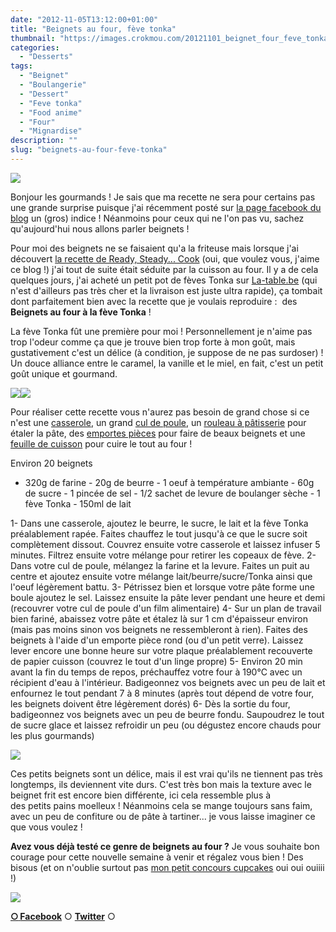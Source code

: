 ```yaml
---
date: "2012-11-05T13:12:00+01:00"
title: "Beignets au four, fève tonka"
thumbnail: "https://images.crokmou.com/20121101_beignet_four_feve_tonka_0027.jpg"
categories:
  - "Desserts"
tags:
  - "Beignet"
  - "Boulangerie"
  - "Dessert"
  - "Feve tonka"
  - "Food anime"
  - "Four"
  - "Mignardise"
description: ""
slug: "beignets-au-four-feve-tonka"
---
```


[![](http://2.bp.blogspot.com/-5YQU80jcz8Q/UJKOjptQ6MI/AAAAAAAAFEM/eGgffaftrnc/s640/20121101_beignet_four_feve_tonka_crokmou_3379.gif)](http://2.bp.blogspot.com/-5YQU80jcz8Q/UJKOjptQ6MI/AAAAAAAAFEM/eGgffaftrnc/s1600/20121101_beignet_four_feve_tonka_crokmou_3379.gif)

Bonjour les gourmands ! Je sais que ma recette ne sera pour certains pas une grande surprise puisque j'ai récemment posté sur [la page facebook du blog](https://www.facebook.com/pages/CroKMou/148093255259077) un (gros) indice ! Néanmoins pour ceux qui ne l'on pas vu, sachez qu'aujourd'hui nous allons parler beignets !

Pour moi des beignets ne se faisaient qu'a la friteuse mais lorsque j'ai découvert [la recette de Ready, Steady... Cook](http://miomiom.eklablog.com/beignets-au-four-a-la-feve-tonka-a45507836) (oui, que voulez vous, j'aime ce blog !) j'ai tout de suite était séduite par la cuisson au four. Il y a de cela quelques jours, j'ai acheté un petit pot de fèves Tonka sur [La-table.be](http://www.la-table.be/boutique/) (qui n'est d'ailleurs pas très cher et la livraison est juste ultra rapide), ça tombait dont parfaitement bien avec la recette que je voulais reproduire :  des **Beignets au four à la fève Tonka** !

La fève Tonka fût une première pour moi ! Personnellement je n'aime pas trop l'odeur comme ça que je trouve bien trop forte à mon goût, mais gustativement c'est un délice (à condition, je suppose de ne pas surdoser) ! Un douce alliance entre le caramel, la vanille et le miel, en fait, c'est un petit goût unique et gourmand.

[![](http://2.bp.blogspot.com/-Ta5bgymGP30/UJKqBW48P1I/AAAAAAAAFEk/q62mNM-s4vI/s400/20121101_beignet_four_feve_tonka_0030.jpg)](http://2.bp.blogspot.com/-Ta5bgymGP30/UJKqBW48P1I/AAAAAAAAFEk/q62mNM-s4vI/s1600/20121101_beignet_four_feve_tonka_0030.jpg)[![](http://3.bp.blogspot.com/-q3l4RYZWcDM/UJKqCB5tf-I/AAAAAAAAFE8/pp22mMnAkc8/s400/20121101_beignet_four_feve_tonka_0035.jpg)](http://3.bp.blogspot.com/-q3l4RYZWcDM/UJKqCB5tf-I/AAAAAAAAFE8/pp22mMnAkc8/s1600/20121101_beignet_four_feve_tonka_0035.jpg)

Pour réaliser cette recette vous n'aurez pas besoin de grand chose si ce n'est une [casserole](http://www.rueducommerce.fr/index/casserole%20fonte), un grand [cul de poule](http://www.rueducommerce.fr/m/pl/malid:48515370), un [rouleau à pâtisserie](http://www.rueducommerce.fr/index/rouleau%20patisserie) pour étaler la pâte, des [emportes pièces](http://www.rueducommerce.fr/m/pl/malid:43774610) pour faire de beaux beignets et une [feuille de cuisson](http://www.rueducommerce.fr/index/feuille%20de%20cuisson) pour cuire le tout au four !

<a name="more"></a>

Environ 20 beignets

- 320g de farine - 20g de beurre - 1 oeuf à température ambiante - 60g de sucre - 1 pincée de sel - 1/2 sachet de levure de boulanger sèche - 1 fève Tonka - 150ml de lait

1- Dans une casserole, ajoutez le beurre, le sucre, le lait et la fève Tonka préalablement rapée. Faites chauffez le tout jusqu'à ce que le sucre soit complètement dissout. Couvrez ensuite votre casserole et laissez infuser 5 minutes. Filtrez ensuite votre mélange pour retirer les copeaux de fève. 2- Dans votre cul de poule, mélangez la farine et la levure. Faites un puit au centre et ajoutez ensuite votre mélange lait/beurre/sucre/Tonka ainsi que l'oeuf légèrement battu. 3- Pétrissez bien et lorsque votre pâte forme une boule ajoutez le sel. Laissez ensuite la pâte lever pendant une heure et demi (recouvrer votre cul de poule d'un film alimentaire) 4- Sur un plan de travail bien fariné, abaissez votre pâte et étalez là sur 1 cm d'épaisseur environ (mais pas moins sinon vos beignets ne ressembleront à rien). Faites des beignets à l'aide d'un emporte pièce rond (ou d'un petit verre). Laissez lever encore une bonne heure sur votre plaque préalablement recouverte de papier cuisson (couvrez le tout d'un linge propre) 5- Environ 20 min avant la fin du temps de repos, préchauffez votre four à 190°C avec un récipient d'eau à l'intérieur. Badigeonnez vos beignets avec un peu de lait et enfournez le tout pendant 7 à 8 minutes (après tout dépend de votre four, les beignets doivent être légèrement dorés) 6- Dès la sortie du four, badigeonnez vos beignets avec un peu de beurre fondu. Saupoudrez le tout de sucre glace et laissez refroidir un peu (ou dégustez encore chauds pour les plus gourmands)

[![](http://2.bp.blogspot.com/-5YQU80jcz8Q/UJKOjptQ6MI/AAAAAAAAFEM/eGgffaftrnc/s640/20121101_beignet_four_feve_tonka_crokmou_3379.gif)](http://2.bp.blogspot.com/-5YQU80jcz8Q/UJKOjptQ6MI/AAAAAAAAFEM/eGgffaftrnc/s1600/20121101_beignet_four_feve_tonka_crokmou_3379.gif)

Ces petits beignets sont un délice, mais il est vrai qu'ils ne tiennent pas très longtemps, ils deviennent vite durs. C'est très bon mais la texture avec le beignet frit est encore bien différente, ici cela ressemble plus à des petits pains moelleux ! Néanmoins cela se mange toujours sans faim, avec un peu de confiture ou de pâte à tartiner... je vous laisse imaginer ce que vous voulez !

**Avez vous déjà testé ce genre de beignets au four ?** Je vous souhaite bon courage pour cette nouvelle semaine à venir et régalez vous bien ! Des bisous (et on n'oublie surtout pas [mon petit concours cupcakes](https://crokmou.com/2012/10/concours-recette-cupcake-partenaire-petitplat.fr.html) oui oui ouiiii !)

[![](http://www.deviantart.com/download/40823647/Sprinkley_Cupcake_icon_by_u_smell_like_inu_poo.gif)](http://www.deviantart.com/download/40823647/Sprinkley_Cupcake_icon_by_u_smell_like_inu_poo.gif)

[**○<span style="font-size: xx-small; margin: 0px; outline: 0px; padding: 0px;"><span style="font-family: Arial, Helvetica, sans-serif; margin: 0px; outline: 0px; padding: 0px;"> </span></span>Facebook**](https://www.facebook.com/pages/CroKMou/148093255259077) ○ [**Twitter**](https://twitter.com/Crokmou) ○